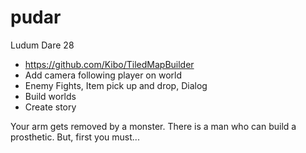 pudar
=====

Ludum Dare 28

* https://github.com/Kibo/TiledMapBuilder
* Add camera following player on world
* Enemy Fights, Item pick up and drop, Dialog
* Build worlds
* Create story


Your arm gets removed by a monster.
There is a man who can build a prosthetic. But, first you must...

